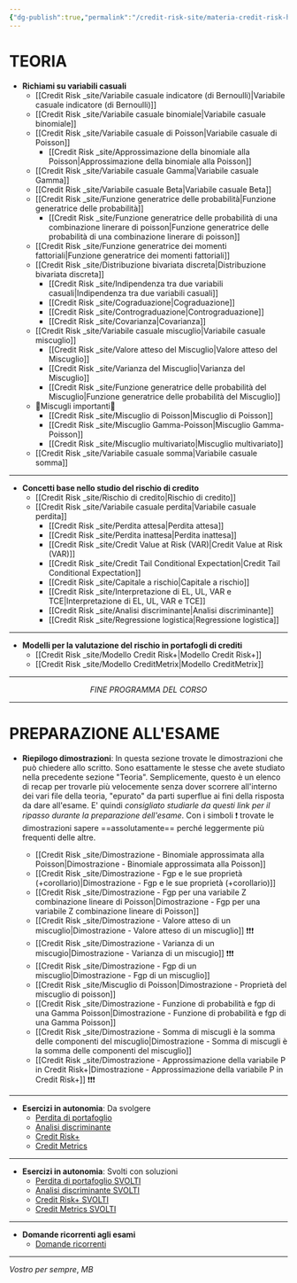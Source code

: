 ```yaml
---
{"dg-publish":true,"permalink":"/credit-risk-site/materia-credit-risk-home-site/","tags":["gardenEntry"]}
---
```


# TEORIA

-  **Richiami su variabili casuali**
	- [[Credit Risk _site/Variabile casuale indicatore (di Bernoulli)\|Variabile casuale indicatore (di Bernoulli)]]
	- [[Credit Risk _site/Variabile casuale binomiale\|Variabile casuale binomiale]]
	- [[Credit Risk _site/Variabile casuale di Poisson\|Variabile casuale di Poisson]]
		- [[Credit Risk _site/Approssimazione della binomiale alla Poisson\|Approssimazione della binomiale alla Poisson]]
	- [[Credit Risk _site/Variabile casuale Gamma\|Variabile casuale Gamma]]
	- [[Credit Risk _site/Variabile casuale Beta\|Variabile casuale Beta]]
	- [[Credit Risk _site/Funzione generatrice delle probabilità\|Funzione generatrice delle probabilità]]
		- [[Credit Risk _site/Funzione generatrice delle probabilità di una combinazione linerare di poisson\|Funzione generatrice delle probabilità di una combinazione linerare di poisson]]
	- [[Credit Risk _site/Funzione generatrice dei momenti fattoriali\|Funzione generatrice dei momenti fattoriali]]
	- [[Credit Risk _site/Distribuzione bivariata discreta\|Distribuzione bivariata discreta]]
		- [[Credit Risk _site/Indipendenza tra due variabili casuali\|Indipendenza tra due variabili casuali]]
		- [[Credit Risk _site/Cograduazione\|Cograduazione]]
		- [[Credit Risk _site/Contrograduazione\|Contrograduazione]]
		- [[Credit Risk _site/Covarianza\|Covarianza]]
	- [[Credit Risk _site/Variabile casuale miscuglio\|Variabile casuale miscuglio]]
		- [[Credit Risk _site/Valore atteso del Miscuglio\|Valore atteso del Miscuglio]]
		- [[Credit Risk _site/Varianza del Miscuglio\|Varianza del Miscuglio]] 
		- [[Credit Risk _site/Funzione generatrice delle probabilità del Miscuglio\|Funzione generatrice delle probabilità del Miscuglio]]
	- 🔴Miscugli importanti🔴  
		- [[Credit Risk _site/Miscuglio di Poisson\|Miscuglio di Poisson]]
		- [[Credit Risk _site/Miscuglio Gamma-Poisson\|Miscuglio Gamma-Poisson]]
		- [[Credit Risk _site/Miscuglio multivariato\|Miscuglio multivariato]]
	- [[Credit Risk _site/Variabile casuale somma\|Variabile casuale somma]] 

---
 
- **Concetti base nello studio del rischio di credito**
	- [[Credit Risk _site/Rischio di credito\|Rischio di credito]]
	- [[Credit Risk _site/Variabile casuale perdita\|Variabile casuale perdita]]
		- [[Credit Risk _site/Perdita attesa\|Perdita attesa]]
		- [[Credit Risk _site/Perdita inattesa\|Perdita inattesa]]
		- [[Credit Risk _site/Credit Value at Risk (VAR)\|Credit Value at Risk (VAR)]]
		- [[Credit Risk _site/Credit Tail Conditional Expectation\|Credit Tail Conditional Expectation]]
		- [[Credit Risk _site/Capitale a rischio\|Capitale a rischio]]
		- [[Credit Risk _site/Interpretazione di EL, UL, VAR e TCE\|Interpretazione di EL, UL, VAR e TCE]] 
		- [[Credit Risk _site/Analisi discriminante\|Analisi discriminante]]
		- [[Credit Risk _site/Regressione logistica\|Regressione logistica]]
	
---

- **Modelli per la valutazione del rischio in portafogli di crediti**
	- [[Credit Risk _site/Modello Credit Risk+\|Modello Credit Risk+]]
	- [[Credit Risk _site/Modello CreditMetrix\|Modello CreditMetrix]]

---
$$FINE \ PROGRAMMA \ DEL \ CORSO$$

---

# PREPARAZIONE ALL'ESAME

- **Riepilogo dimostrazioni**: In questa sezione trovate le dimostrazioni che può chiedere allo scritto. Sono esattamente le stesse che avete studiato nella precedente sezione "Teoria". Semplicemente, questo è un elenco di recap per trovarle più velocemente senza dover scorrere all'interno dei vari file della teoria, "epurato" da parti superflue ai fini della risposta da dare all'esame. E' quindi *consigliato studiarle da questi link per il ripasso durante la preparazione dell'esame*. Con i simboli ❗ trovate le dimostrazioni sapere ==assolutamente== perché leggermente più frequenti delle altre. 

	- [[Credit Risk _site/Dimostrazione - Binomiale approssimata alla Poisson\|Dimostrazione - Binomiale approssimata alla Poisson]]
	- [[Credit Risk _site/Dimostrazione - Fgp e le sue proprietà (+corollario)\|Dimostrazione - Fgp e le sue proprietà (+corollario)]]
	- [[Credit Risk _site/Dimostrazione - Fgp per una variabile Z combinazione lineare di Poisson\|Dimostrazione - Fgp per una variabile Z combinazione lineare di Poisson]]
	- [[Credit Risk _site/Dimostrazione - Valore atteso di un miscuglio\|Dimostrazione - Valore atteso di un miscuglio]] ❗❗❗
	- [[Credit Risk _site/Dimostrazione - Varianza di un miscugio\|Dimostrazione - Varianza di un miscugio]] ❗❗❗
	- [[Credit Risk _site/Dimostrazione - Fgp di un miscuglio\|Dimostrazione - Fgp di un miscuglio]] 
	- [[Credit Risk _site/Miscuglio di Poisson\|Dimostrazione - Proprietà del miscuglio di poisson]]
	- [[Credit Risk _site/Dimostrazione -  Funzione di probabilità e fgp di una Gamma Poisson\|Dimostrazione -  Funzione di probabilità e fgp di una Gamma Poisson]]
	- [[Credit Risk _site/Dimostrazione - Somma di miscugli è la somma delle componenti del miscuglio\|Dimostrazione - Somma di miscugli è la somma delle componenti del miscuglio]]
	- [[Credit Risk _site/Dimostrazione - Approssimazione della variabile P in Credit Risk+\|Dimostrazione - Approssimazione della variabile P in Credit Risk+]] ❗❗❗

---

- **Esercizi in autonomia**: Da svolgere
	- [Perdita di portafoglio](https://github.com/marcolldotcoin/credit_risk/raw/4a029d5cd6f14259cfa5d9ddcc72f13ea8c6295c/src/site/uploads/Esercizi%20in%20autonomia%20perdita.xlsx)
	- [Analisi discriminante](https://github.com/marcolldotcoin/credit_risk/raw/4a029d5cd6f14259cfa5d9ddcc72f13ea8c6295c/src/site/uploads/Esercizi%20in%20autonomia%20analisi%20discriminante.xlsx)
	- [Credit Risk+](https://github.com/marcolldotcoin/credit_risk/raw/4a029d5cd6f14259cfa5d9ddcc72f13ea8c6295c/src/site/uploads/esercizi%20in%20autonomia%20cr%2B.xlsx)
	- [Credit Metrics](https://github.com/marcolldotcoin/credit_risk/raw/4a029d5cd6f14259cfa5d9ddcc72f13ea8c6295c/src/site/uploads/Esercizi%20in%20autonomia%20CreditMetrics.xlsx)

---
- **Esercizi in autonomia**: Svolti con soluzioni
	- [Perdita di portafoglio SVOLTI](https://github.com/marcolldotcoin/credit_risk/raw/4a029d5cd6f14259cfa5d9ddcc72f13ea8c6295c/src/site/uploads/Esercizi%20in%20autonomia%20perdita%20SVOLTI.xlsx)
	- [Analisi discriminante SVOLTI](https://github.com/marcolldotcoin/credit_risk/raw/4a029d5cd6f14259cfa5d9ddcc72f13ea8c6295c/src/site/uploads/Esercizi%20in%20autonomia%20analisi%20discriminante%20SVOLTI.xlsx)  
	- [Credit Risk+ SVOLTI](https://github.com/marcolldotcoin/credit_risk/raw/4a029d5cd6f14259cfa5d9ddcc72f13ea8c6295c/src/site/uploads/Esercizi%20in%20autonomia%20cr%2B%20SVOLTI.xlsx)
	- [Credit Metrics SVOLTI](https://github.com/marcolldotcoin/credit_risk/raw/4a029d5cd6f14259cfa5d9ddcc72f13ea8c6295c/src/site/uploads/Esercizi%20in%20autonomia%20CreditMetrics%20SVOLTI.xlsx)
---

- **Domande ricorrenti agli esami**
	- [Domande ricorrenti](https://github.com/marcolldotcoin/credit_risk/raw/2ddff935d9f5972f072eb274af19b7ad40493de4/src/site/uploads/Domande%20probabili%20credit%20risk.pdf)

---

$Vostro \ per \ sempre,$ 
$MB$

